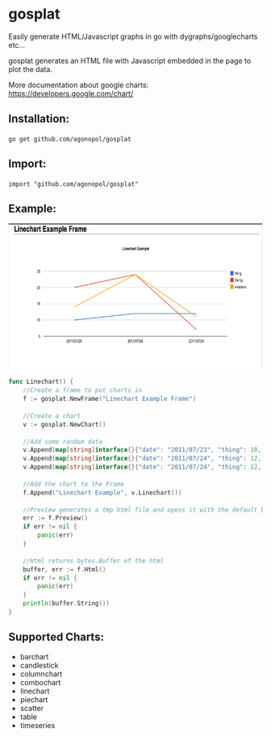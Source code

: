 gosplat
=======

Easily generate HTML/Javascript graphs in go with dygraphs/googlecharts etc...

gosplat generates an HTML file with Javascript embedded in the page to plot the data.

More documentation about google charts: https://developers.google.com/chart/
## Installation:

`go get github.com/agonopol/gosplat`

## Import:

`import "github.com/agonopol/gosplat"`

## Example:

<img src="https://raw.githubusercontent.com/agonopol/gosplat/master/examples/example.png"  width="673" height="287"/>

```go
func Linechart() {
	//Create a frame to put charts in
	f := gosplat.NewFrame("Linechart Example Frame")
	
	//Create a chart
	v := gosplat.NewChart()
	
	//Add some random data
	v.Append(map[string]interface{}{"date": "2011/07/23", "thing": 10, "thong": 20, "whatevs": 14})
	v.Append(map[string]interface{}{"date": "2011/07/24", "thing": 12, "thong": 24, "whatevs": 24})
	v.Append(map[string]interface{}{"date": "2011/07/24", "thing": 12, "thong": 7, "whatevs": 11})
	
	//Add the chart to the Frame
	f.Append("Linechart Example", v.Linechart())
	
	//Preview generates a tmp html file and opens it with the default browser
	err := f.Preview()
	if err != nil {
		panic(err)
	}
	
	//Html returns bytes.Buffer of the html
	buffer, err := f.Html()
	if err != nil {
		panic(err)
	}
	println(buffer.String())
}

```


## Supported Charts:

* barchart
* candlestick
* columnchart
* combochart
* linechart
* piechart
* scatter
* table
* timeseries



